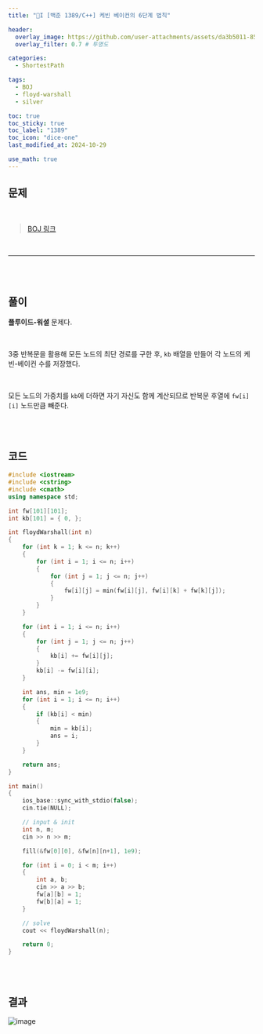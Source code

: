 ```yaml
---
title: "🩶I [백준 1389/C++] 케빈 베이컨의 6단계 법칙"

header:
  overlay_image: https://github.com/user-attachments/assets/da3b5011-85d5-46a9-b9b2-3d0977c1a4d8
  overlay_filter: 0.7 # 투명도

categories:
  - ShortestPath

tags:
  - BOJ
  - floyd-warshall
  - silver

toc: true
toc_sticky: true
toc_label: "1389"
toc_icon: "dice-one"
last_modified_at: 2024-10-29

use_math: true
---
```


## 문제

<br>

> [BOJ 링크](https://www.acmicpc.net/problem/1389)


<br>

---


<br><br>


## 풀이

**플루이드-워셜** 문제다.


<br>

3중 반복문을 활용해 모든 노드의 최단 경로를 구한 후, `kb` 배열을 만들어 각 노드의 케빈-베이컨 수를 저장했다.

<br>

모든 노드의 가중치를 `kb`에 더하면 자기 자신도 함께 계산되므로 반복문 후열에 `fw[i][i]` 노드만큼 빼준다.

<br><br>


## 코드


```c++
#include <iostream>
#include <cstring>
#include <cmath>
using namespace std;

int fw[101][101];
int kb[101] = { 0, };

int floydWarshall(int n)
{
	for (int k = 1; k <= n; k++)
	{
		for (int i = 1; i <= n; i++)
		{
			for (int j = 1; j <= n; j++)
			{
				fw[i][j] = min(fw[i][j], fw[i][k] + fw[k][j]);
			}
		}
	}

	for (int i = 1; i <= n; i++)
	{
		for (int j = 1; j <= n; j++)
		{
			kb[i] += fw[i][j];
		}
		kb[i] -= fw[i][i];
	}

	int ans, min = 1e9;
	for (int i = 1; i <= n; i++)
	{
		if (kb[i] < min)
		{
			min = kb[i];
			ans = i;
		}
	}

	return ans;
}

int main()
{
	ios_base::sync_with_stdio(false);
	cin.tie(NULL);

	// input & init
	int n, m;
	cin >> n >> m;

	fill(&fw[0][0], &fw[n][n+1], 1e9);

	for (int i = 0; i < m; i++)
	{
		int a, b;
		cin >> a >> b;
		fw[a][b] = 1;
		fw[b][a] = 1;
	}

	// solve
	cout << floydWarshall(n);

	return 0;
}
```

<br><br>


## 결과

![image](https://github.com/user-attachments/assets/583fdbb5-0b95-449f-8209-51190f7c0f1b)
